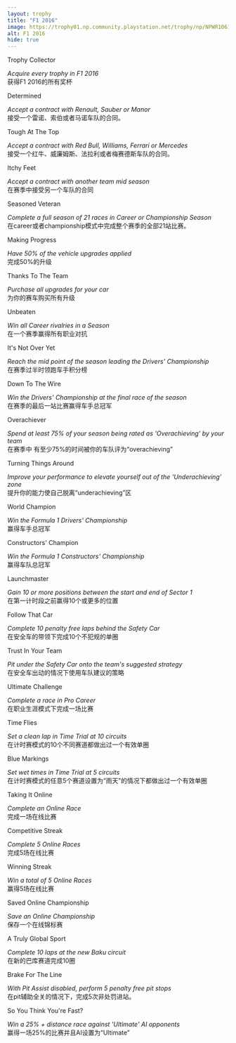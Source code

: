 ```yaml
---
layout: trophy
title: "F1 2016"
image: https://trophy01.np.community.playstation.net/trophy/np/NPWR10618_00_0071F10F68FAC615A1B27D560BD998BD7F62915967/9A72EDDD564F74C63F4A81B12FAB97CEFFD17EA4.PNG
alt: F1 2016
hide: true
---
```


<tr id="1"><td><p class="text-platinum">Trophy Collector</p><em>Acquire every trophy in F1 2016</em>
<div class="text-strong mt10">获得F1 2016的所有奖杯</div>
</td></tr>
<tr id="3"><td><p class="text-bronze">Determined</p><em>Accept a contract with Renault, Sauber or Manor</em>
<div class="text-strong mt10">接受一个雷诺、索伯或者马诺车队的合同。</div>
</td></tr>
<tr id="5"><td><p class="text-bronze">Tough At The Top</p><em>Accept a contract with Red Bull, Williams, Ferrari or Mercedes</em>
<div class="text-strong mt10">接受一个红牛、威廉姆斯、法拉利或者梅赛德斯车队的合同。</div>
</td></tr>
<tr id="6"><td><p class="text-bronze">Itchy Feet</p><em>Accept a contract with another team mid season</em>
<div class="text-strong mt10">在赛季中接受另一个车队的合同</div>
</td></tr>
<tr id="8"><td><p class="text-bronze">Seasoned Veteran</p><em>Complete a full season of 21 races in Career or Championship Season</em>
<div class="text-strong mt10">在career或者championship模式中完成整个赛季的全部21站比赛。</div>
</td></tr>
<tr id="12"><td><p class="text-bronze">Making Progress</p><em>Have 50% of the vehicle upgrades applied</em>
<div class="text-strong mt10">完成50%的升级</div>
</td></tr>
<tr id="13"><td><p class="text-silver">Thanks To The Team</p><em>Purchase all upgrades for your car</em>
<div class="text-strong mt10">为你的赛车购买所有升级</div>
</td></tr>
<tr id="15"><td><p class="text-silver">Unbeaten</p><em>Win all Career rivalries in a Season</em>
<div class="text-strong mt10">在一个赛季赢得所有职业对抗</div>
</td></tr>
<tr id="16"><td><p class="text-bronze">It's Not Over Yet</p><em>Reach the mid point of the season leading the Drivers' Championship</em>
<div class="text-strong mt10">在赛季过半时领跑车手积分榜</div>
</td></tr>
<tr id="19"><td><p class="text-bronze">Down To The Wire</p><em>Win the Drivers' Championship at the final race of the season</em>
<div class="text-strong mt10">在赛季的最后一站比赛赢得车手总冠军</div>
</td></tr>
<tr id="20"><td><p class="text-silver">Overachiever</p><em>Spend at least 75% of your season being rated as 'Overachieving' by your team</em>
<div class="text-strong mt10">在赛季中 有至少75%的时间被你的车队评为“overachieving”</div>
</td></tr>
<tr id="21"><td><p class="text-bronze">Turning Things Around</p><em>Improve your performance to elevate yourself out of the 'Underachieving' zone</em>
<div class="text-strong mt10">提升你的能力使自己脱离“underachieving”区</div>
</td></tr>
<tr id="25"><td><p class="text-gold">World Champion</p><em>Win the Formula 1 Drivers' Championship</em>
<div class="text-strong mt10">赢得车手总冠军</div>
</td></tr>
<tr id="26"><td><p class="text-gold">Constructors' Champion</p><em>Win the Formula 1 Constructors' Championship</em>
<div class="text-strong mt10">赢得车队总冠军</div>
</td></tr>
<tr id="30"><td><p class="text-bronze">Launchmaster</p><em>Gain 10 or more positions between the start and end of Sector 1</em>
<div class="text-strong mt10">在第一计时段之前赢得10个或更多的位置</div>
</td></tr>
<tr id="31"><td><p class="text-bronze">Follow That Car</p><em>Complete 10 penalty free laps behind the Safety Car</em>
<div class="text-strong mt10">在安全车的带领下完成10个不犯规的单圈</div>
</td></tr>
<tr id="32"><td><p class="text-bronze">Trust In Your Team</p><em>Pit under the Safety Car onto the team's suggested strategy</em>
<div class="text-strong mt10">在安全车出动的情况下使用车队建议的策略</div>
</td></tr>
<tr id="34"><td><p class="text-silver">Ultimate Challenge</p><em>Complete a race in Pro Career</em>
<div class="text-strong mt10">在职业生涯模式下完成一场比赛</div>
</td></tr>
<tr id="38"><td><p class="text-bronze">Time Flies</p><em>Set a clean lap in Time Trial at 10 circuits</em>
<div class="text-strong mt10">在计时赛模式的10个不同赛道都做出过一个有效单圈</div>
</td></tr>
<tr id="39"><td><p class="text-bronze">Blue Markings</p><em>Set wet times in Time Trial at 5 circuits</em>
<div class="text-strong mt10">在计时赛模式的任意5个赛道设置为“雨天”的情况下都做出过一个有效单圈</div>
</td></tr>
<tr id="44"><td><p class="text-bronze">Taking It Online</p><em>Complete an Online Race</em>
<div class="text-strong mt10">完成一场在线比赛</div>
</td></tr>
<tr id="45"><td><p class="text-bronze">Competitive Streak</p><em>Complete 5 Online Races</em>
<div class="text-strong mt10">完成5场在线比赛</div>
</td></tr>
<tr id="46"><td><p class="text-silver">Winning Streak</p><em>Win a total of 5 Online Races</em>
<div class="text-strong mt10">赢得5场在线比赛</div>
</td></tr>
<tr id="47"><td><p class="text-bronze">Saved Online Championship</p><em>Save an Online Championship</em>
<div class="text-strong mt10">保存一个在线锦标赛</div>
</td></tr>
<tr id="48"><td><p class="text-bronze">A Truly Global Sport</p><em>Complete 10 laps at the new Baku circuit</em>
<div class="text-strong mt10">在新的巴库赛道完成10圈</div>
</td></tr>
<tr id="49"><td><p class="text-bronze">Brake For The Line</p><em>With Pit Assist disabled, perform 5 penalty free pit stops</em>
<div class="text-strong mt10">在pit辅助全关的情况下，完成5次非处罚进站。</div>
</td></tr>
<tr id="50"><td><p class="text-silver">So You Think You're Fast?</p><em>Win a 25% + distance race against 'Ultimate' AI opponents</em>
<div class="text-strong mt10">赢得一场25%的比赛并且AI设置为“Ultimate”</div>
</td></tr>

